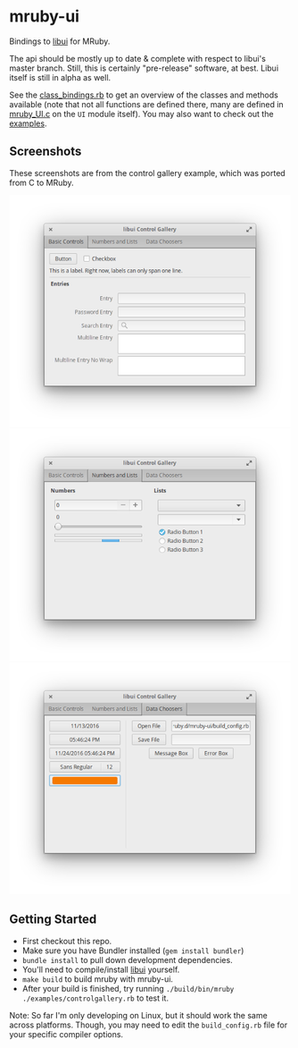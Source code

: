 # mruby-ui

Bindings to [libui](https://github.com/andlabs/libui) for MRuby.

The api should be mostly up to date & complete with respect to libui's master branch. Still, this is certainly "pre-release" software,
at best. Libui itself is still in alpha as well.

See the [class_bindings.rb](https://github.com/jbreeden/mruby-ui/blob/master/mrblib/class_mappings.rb)
to get an overview of the classes and methods available (note that not all functions are defined there, many
are defined in [mruby_UI.c](https://github.com/jbreeden/mruby-ui/blob/master/src/mruby_UI.c) on the `UI` module itself). You
may also want to check out the [examples](https://github.com/jbreeden/mruby-ui/tree/master/examples).

## Screenshots

These screenshots are from the control gallery example, which was ported from C to MRuby.

![Basic Controls](/images/basic_controls.png?raw=true "Basic Controls")
![Numbers and Lists](/images/numbers_and_lists.png?raw=true "Numbers and Lists")
![Data Choosers](/images/data_choosers.png?raw=true "Data Choosers")

## Getting Started

- First checkout this repo.
- Make sure you have Bundler installed (`gem install bundler`)
- `bundle install` to pull down development dependencies.
- You'll need to compile/install [libui](https://github.com/andlabs/libui) yourself.
- `make build` to build mruby with mruby-ui.
- After your build is finished, try running `./build/bin/mruby ./examples/controlgallery.rb` to test it.

Note: So far I'm only developing on Linux, but it should work the same across platforms. Though, you may
need to edit the `build_config.rb` file for your specific compiler options.
